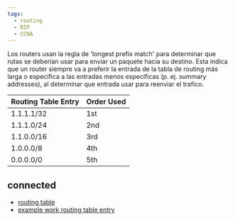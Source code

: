 ```yaml
---
tags:
  - routing
  - RIP
  - CCNA
---
```

Los routers usan la regla de 'longest prefix match' para determinar que rutas se deberían usar para enviar un paquete hacia su destino. 
Esta indica que un router siempre va a preferir la entrada de la tabla de routing más larga o especifica a las entradas menos especificas (p. ej. summary addresses), al determinar que entrada usar para reenviar el trafico.

| Routing Table Entry | Order Used |
| ---- | ---- |
| 1.1.1.1/32 | 1st |
| 1.1.1.0/24 | 2nd |
| 1.1.0.0/16 | 3rd |
| 1.0.0.0/8 | 4th |
| 0.0.0.0/0 | 5th |
## connected
- [routing table](routing%20table.md) 
- [example work routing table entry](example%20work%20routing%20table%20entry.md) 


